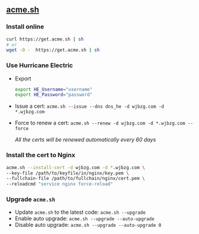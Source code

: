 ## [acme.sh](https://github.com/Neilpang/acme.sh)

### Install online

```sh
curl https://get.acme.sh | sh
# or
wget -O -  https://get.acme.sh | sh
```

### Use Hurricane Electric

- Export

  ```sh
  export HE_Username="username"
  export HE_Password="password"
  ```

- Issue a cert: `acme.sh --issue --dns dns_he -d wjbzg.com -d *.wjbzg.com`

- Force to renew a cert: `acme.sh --renew -d wjbzg.com -d *.wjbzg.com --force`

  _All the certs will be renewed automatically every 60 days_

### Install the cert to Nginx

```sh
acme.sh --install-cert -d wjbzg.com -d *.wjbzg.com \
--key-file /path/to/keyfile/in/nginx/key.pem \
--fullchain-file /path/to/fullchain/nginx/cert.pem \
--reloadcmd "service nginx force-reload"
```

### Upgrade `acme.sh`

- Update `acme.sh` to the latest code: `acme.sh --upgrade`
- Enable auto upgrade: `acme.sh --upgrade --auto-upgrade`
- Disable auto upgrade: `acme.sh --upgrade --auto-upgrade 0`
